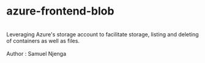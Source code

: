 # azure-frontend-blob
<br>
Leveraging Azure's storage account to facilitate storage, listing and deleting of containers as well as files.
<br>
<br>
Author : Samuel Njenga
